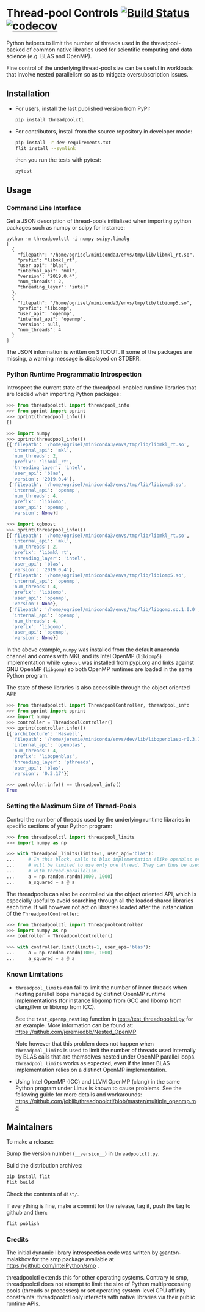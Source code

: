 # Thread-pool Controls [![Build Status](https://dev.azure.com/joblib/threadpoolctl/_apis/build/status/joblib.threadpoolctl?branchName=master)](https://dev.azure.com/joblib/threadpoolctl/_build/latest?definitionId=1&branchName=master) [![codecov](https://codecov.io/gh/joblib/threadpoolctl/branch/master/graph/badge.svg)](https://codecov.io/gh/joblib/threadpoolctl)

Python helpers to limit the number of threads used in the
threadpool-backed of common native libraries used for scientific
computing and data science (e.g. BLAS and OpenMP).

Fine control of the underlying thread-pool size can be useful in
workloads that involve nested parallelism so as to mitigate
oversubscription issues.

## Installation

- For users, install the last published version from PyPI:

  ```bash
  pip install threadpoolctl
  ```

- For contributors, install from the source repository in developer
  mode:

  ```bash
  pip install -r dev-requirements.txt
  flit install --symlink
  ```

  then you run the tests with pytest:

  ```bash
  pytest
  ```

## Usage

### Command Line Interface

Get a JSON description of thread-pools initialized when importing python
packages such as numpy or scipy for instance:

```
python -m threadpoolctl -i numpy scipy.linalg
[
  {
    "filepath": "/home/ogrisel/miniconda3/envs/tmp/lib/libmkl_rt.so",
    "prefix": "libmkl_rt",
    "user_api": "blas",
    "internal_api": "mkl",
    "version": "2019.0.4",
    "num_threads": 2,
    "threading_layer": "intel"
  },
  {
    "filepath": "/home/ogrisel/miniconda3/envs/tmp/lib/libiomp5.so",
    "prefix": "libiomp",
    "user_api": "openmp",
    "internal_api": "openmp",
    "version": null,
    "num_threads": 4
  }
]
```

The JSON information is written on STDOUT. If some of the packages are missing,
a warning message is displayed on STDERR.

### Python Runtime Programmatic Introspection

Introspect the current state of the threadpool-enabled runtime libraries
that are loaded when importing Python packages:

```python
>>> from threadpoolctl import threadpool_info
>>> from pprint import pprint
>>> pprint(threadpool_info())
[]

>>> import numpy
>>> pprint(threadpool_info())
[{'filepath': '/home/ogrisel/miniconda3/envs/tmp/lib/libmkl_rt.so',
  'internal_api': 'mkl',
  'num_threads': 2,
  'prefix': 'libmkl_rt',
  'threading_layer': 'intel',
  'user_api': 'blas',
  'version': '2019.0.4'},
 {'filepath': '/home/ogrisel/miniconda3/envs/tmp/lib/libiomp5.so',
  'internal_api': 'openmp',
  'num_threads': 4,
  'prefix': 'libiomp',
  'user_api': 'openmp',
  'version': None}]

>>> import xgboost
>>> pprint(threadpool_info())
[{'filepath': '/home/ogrisel/miniconda3/envs/tmp/lib/libmkl_rt.so',
  'internal_api': 'mkl',
  'num_threads': 2,
  'prefix': 'libmkl_rt',
  'threading_layer': 'intel',
  'user_api': 'blas',
  'version': '2019.0.4'},
 {'filepath': '/home/ogrisel/miniconda3/envs/tmp/lib/libiomp5.so',
  'internal_api': 'openmp',
  'num_threads': 4,
  'prefix': 'libiomp',
  'user_api': 'openmp',
  'version': None},
 {'filepath': '/home/ogrisel/miniconda3/envs/tmp/lib/libgomp.so.1.0.0',
  'internal_api': 'openmp',
  'num_threads': 4,
  'prefix': 'libgomp',
  'user_api': 'openmp',
  'version': None}]
```

In the above example, `numpy` was installed from the default anaconda channel and comes
with MKL and its Intel OpenMP (`libiomp5`) implementation while `xgboost` was installed
from pypi.org and links against GNU OpenMP (`libgomp`) so both OpenMP runtimes are
loaded in the same Python program.

The state of these libraries is also accessible through the object oriented API:

```python
>>> from threadpoolctl import ThreadpoolController, threadpool_info
>>> from pprint import pprint
>>> import numpy
>>> controller = ThreadpoolController()
>>> pprint(controller.info())
[{'architecture': 'Haswell',
  'filepath': '/home/jeremie/miniconda/envs/dev/lib/libopenblasp-r0.3.17.so',
  'internal_api': 'openblas',
  'num_threads': 4,
  'prefix': 'libopenblas',
  'threading_layer': 'pthreads',
  'user_api': 'blas',
  'version': '0.3.17'}]

>>> controller.info() == threadpool_info()
True
```

### Setting the Maximum Size of Thread-Pools

Control the number of threads used by the underlying runtime libraries
in specific sections of your Python program:

```python
>>> from threadpoolctl import threadpool_limits
>>> import numpy as np

>>> with threadpool_limits(limits=1, user_api='blas'):
...     # In this block, calls to blas implementation (like openblas or MKL)
...     # will be limited to use only one thread. They can thus be used jointly
...     # with thread-parallelism.
...     a = np.random.randn(1000, 1000)
...     a_squared = a @ a
```

The threadpools can also be controlled via the object oriented API, which is especially
useful to avoid searching through all the loaded shared libraries each time. It will
however not act on libraries loaded after the instanciation of the
``ThreadpoolController``:

```python
>>> from threadpoolctl import ThreadpoolController
>>> import numpy as np
>>> controller = ThreadpoolController()

>>> with controller.limit(limits=1, user_api='blas'):
...     a = np.random.randn(1000, 1000)
...     a_squared = a @ a
```

### Known Limitations

- `threadpool_limits` can fail to limit the number of inner threads when nesting
  parallel loops managed by distinct OpenMP runtime implementations (for instance
  libgomp from GCC and libomp from clang/llvm or libiomp from ICC).

  See the `test_openmp_nesting` function in [tests/test_threadpoolctl.py](
  https://github.com/joblib/threadpoolctl/blob/master/tests/test_threadpoolctl.py)
  for an example. More information can be found at:
  https://github.com/jeremiedbb/Nested_OpenMP

  Note however that this problem does not happen when `threadpool_limits` is
  used to limit the number of threads used internally by BLAS calls that are
  themselves nested under OpenMP parallel loops. `threadpool_limits` works as
  expected, even if the inner BLAS implementation relies on a distinct OpenMP
  implementation.

- Using Intel OpenMP (ICC) and LLVM OpenMP (clang) in the same Python program
  under Linux is known to cause problems. See the following guide for more details
  and workarounds:
  https://github.com/joblib/threadpoolctl/blob/master/multiple_openmp.md


## Maintainers

To make a release:

Bump the version number (`__version__`) in `threadpoolctl.py`.

Build the distribution archives:

```bash
pip install flit
flit build
```

Check the contents of `dist/`.

If everything is fine, make a commit for the release, tag it, push the
tag to github and then:

```bash
flit publish
```

### Credits

The initial dynamic library introspection code was written by @anton-malakhov
for the smp package available at https://github.com/IntelPython/smp .

threadpoolctl extends this for other operating systems. Contrary to smp,
threadpoolctl does not attempt to limit the size of Python multiprocessing
pools (threads or processes) or set operating system-level CPU affinity
constraints: threadpoolctl only interacts with native libraries via their
public runtime APIs.
